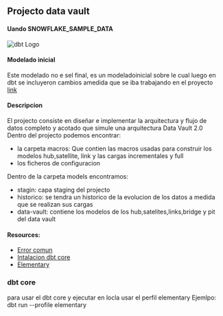 ## Projecto data vault

#### Uando SNOWFLAKE_SAMPLE_DATA

![dbt Logo](https://docs.snowflake.com/en/_images/sample-data-tpch-schema.png)

#### Modelado inicial
Este modelado no e sel final, es un modeladoinicial sobre le cual luego en dbt se incluyeron cambios amedida que se iba trabajando en el proyecto
[link](https://dbdiagram.io/d/Data-vault-651fb156ffbf5169f02825a3)


#### Descripcion

El projecto consiste en diseñar e implementar la arquitectura y flujo de datos completo y acotado que simule una arquitectura Data Vault 2.0  
Dentro del projecto podemos encontrar:
  - la carpeta macros: Que contien las macros usadas para construir los modelos hub,satellite, link y las cargas incrementales y full
  - los ficheros de configuracion  

Dentro de la carpeta models encontramos:
  - stagin: capa staging del projecto
  - historico: se tendra un historico de la evolucion de los datos a medida que se realizan sus cargas
  - data-vault: contiene los modelos de los hub,satelites,links,bridge y pit del data vault

#### Resources:

- [ Error comun](https://discourse.getdbt.com/t/package-installation-fails-on-windows-when-directory-paths-are-very-long/5007)
- [Intalacion dbt core](https://docs.getdbt.com/docs/core/installation)
- [Elementary](https://docs.elementary-data.com/introduction)

### dbt core
para usar el dbt core y ejecutar en locla usar el perfil elementary
Ejemlpo: dbt run --profile elementary